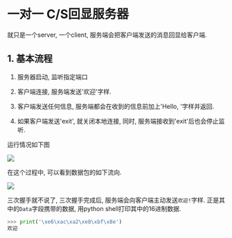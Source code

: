 # 一对一 C/S回显服务器

就只是一个server, 一个client, 服务端会把客户端发送的消息回显给客户端.

## 1. 基本流程

1. 服务器启动, 监听指定端口

2. 客户端连接, 服务端发送'欢迎'字样.

3. 客户端发送任何信息, 服务端都会在收到的信息前加上'Hello, '字样并返回.

4. 如果客户端发送'exit', 就关闭本地连接, 同时, 服务端接收到'exit'后也会停止监听.

运行情况如下图

![](https://gitimg.generals.space/bb140dbf012c9143f02aaad5b8236ec3.png)

在这个过程中, 可以看到数据包的如下流向.

![](https://gitimg.generals.space/364d910b8c360bebab63cb89c1b1859a.png)

三次握手就不说了, 三次握手完成后, 服务端会向客户端主动发送`欢迎!`字样. 正是其中的`Data`字段携带的数据, 用python shell打印其中的16进制数据.

```py
>>> print('\xe6\xac\xa2\xe8\xbf\x8e')
欢迎
```
